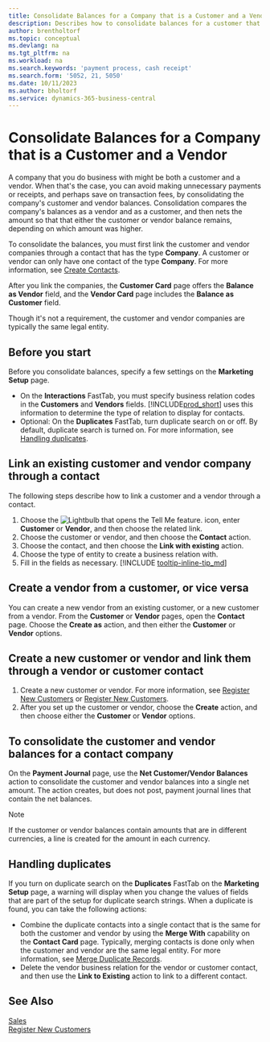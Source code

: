 ```yaml
---
title: Consolidate Balances for a Company that is a Customer and a Vendor
description: Describes how to consolidate balances for a customer that is also a vendor.
author: brentholtorf
ms.topic: conceptual
ms.devlang: na
ms.tgt_pltfrm: na
ms.workload: na
ms.search.keywords: 'payment process, cash receipt'
ms.search.form: '5052, 21, 5050'
ms.date: 10/11/2023
ms.author: bholtorf
ms.service: dynamics-365-business-central
---
```

# Consolidate Balances for a Company that is a Customer and a Vendor
A company that you do business with might be both a customer and a vendor. When that's the case, you can avoid making unnecessary payments or receipts, and perhaps save on transaction fees, by consolidating the company's customer and vendor balances. Consolidation compares the company's balances as a vendor and as a customer, and then nets the amount so that that either the customer or vendor balance remains, depending on which amount was higher. 

To consolidate the balances, you must first link the customer and vendor companies through a contact that has the type **Company**. A customer or vendor can only have one contact of the type **Company**. For more information, see [Create Contacts](marketing-create-contact-companies.md).

After you link the companies, the **Customer Card** page offers the **Balance as Vendor** field, and the **Vendor Card** page includes the **Balance as Customer** field.

Though it's not a requirement, the customer and vendor companies are typically the same legal entity. 

## Before you start
Before you consolidate balances, specify a few settings on the **Marketing Setup** page. 

* On the **Interactions** FastTab, you must specify business relation codes in the **Customers** and **Vendors** fields. [!INCLUDE[prod_short](includes/prod_short.md)] uses this information to determine the type of relation to display for contacts. 
* Optional: On the **Duplicates** FastTab, turn duplicate search on or off. By default, duplicate search is turned on. For more information, see [Handling duplicates](#handling-duplicates). 

## Link an existing customer and vendor company through a contact
The following steps describe how to link a customer and a vendor through a contact.

1. Choose the ![Lightbulb that opens the Tell Me feature.](media/ui-search/search_small.png "Tell me what you want to do") icon, enter **Customer** or **Vendor**, and then choose the related link.
2. Choose the customer or vendor, and then choose the **Contact** action.   
3. Choose the contact, and then choose the **Link with existing** action.
4. Choose the type of entity to create a business relation with.
5. Fill in the fields as necessary. [!INCLUDE [tooltip-inline-tip_md](includes/tooltip-inline-tip_md.md)]

## Create a vendor from a customer, or vice versa
You can create a new vendor from an existing customer, or a new customer from a vendor. From the **Customer** or **Vendor** pages, open the **Contact** page. Choose the **Create as** action, and then either the **Customer** or **Vendor** options. 

## Create a new customer or vendor and link them through a vendor or customer contact
1. Create a new customer or vendor. For more information, see [Register New Customers](sales-how-register-new-customers.md) or [Register New Customers](sales-how-register-new-customers.md).
2. After you set up the customer or vendor, choose the **Create** action, and then choose either the **Customer** or **Vendor** options. 

## To consolidate the customer and vendor balances for a contact company
On the **Payment Journal** page, use the **Net Customer/Vendor Balances** action to consolidate the customer and vendor balances into a single net amount. The action creates, but does not post, payment journal lines that contain the net balances.

> [!NOTE]
> If the customer or vendor balances contain amounts that are in different currencies, a line is created for the amount in each currency.

## Handling duplicates
If you turn on duplicate search on the **Duplicates** FastTab on the **Marketing Setup** page, a warning will display when you change the values of fields that are part of the setup for duplicate search strings. When a duplicate is found, you can take the following actions:

* Combine the duplicate contacts into a single contact that is the same for both the customer and vendor by using the **Merge With** capability on the **Contact Card** page. Typically, merging contacts is done only when the customer and vendor are the same legal entity. For more information, see [Merge Duplicate Records](sales-how-merge-duplicate-records.md). 
* Delete the vendor business relation for the vendor or customer contact, and then use the **Link to Existing** action to link to a different contact.    

## See Also
[Sales](sales-manage-sales.md)  
[Register New Customers](sales-how-register-new-customers.md)  
